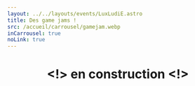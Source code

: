 ```yaml
---
layout: ../../layouts/events/LuxLudiE.astro
title: Des game jams !
src: /accueil/carrousel/gamejam.webp
inCarrousel: true
noLink: true
---
```

<center>

# <!> en construction <!>

</center>
